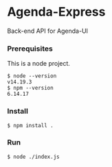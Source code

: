 # Agenda-Express
Back-end API for Agenda-UI

### Prerequisites
This is a node project.
```
$ node --version
v14.19.3
$ npm --version
6.14.17
```

### Install
```
$ npm install .
```

### Run
```
$ node ./index.js
```
